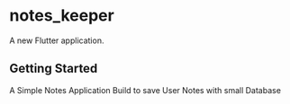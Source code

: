 # notes_keeper

A new Flutter application.

## Getting Started

A Simple Notes Application Build to save User Notes with small Database
